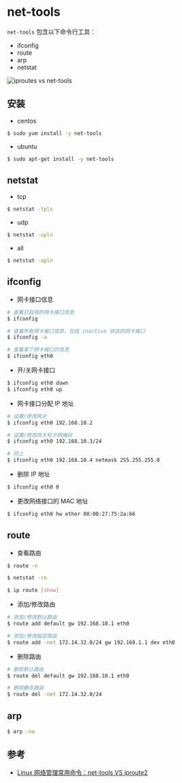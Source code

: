 # net-tools

`net-tools` 包含以下命令行工具：

* ifconfig
* route
* arp
* netstat

![iproutes vs net-tools](./img/iproute2-vs-nettools.png)

## 安装

* centos

```sh
$ sudo yum install -y net-tools
```

* ubuntu

```sh
$ sudo apt-get install -y net-tools
```

## netstat

* tcp

```sh
$ netstat -tpln
```

* udp

```sh
$ netstat -upln
```

* all

```sh
$ netstat -apln
```

## ifconfig

* 网卡接口信息

```sh
# 查看已启用的网卡接口信息
$ ifconfig

# 查看所有网卡接口信息，包括 inactive 状态的网卡接口
$ ifconfig -a

# 查看某个网卡接口的信息
$ ifconfig eth0
```

* 开/关网卡接口

```sh
$ ifconfig eth0 down
$ ifconfig eth0 up
```

* 网卡接口分配 IP 地址

```sh
# 设置/修改网关
$ ifconfig eth0 192.168.10.2

# 设置/修改网关和子网掩码
$ ifconfig eth0 192.168.10.3/24

# 同上
$ ifconfig eth0 192.168.10.4 netmask 255.255.255.0
```

* 删除 IP 地址

```sh
$ ifconfig eth0 0
```

* 更改网络接口的 MAC 地址

```sh
$ ifconfig eth0 hw ether 08:00:27:75:2a:66
```

## route

* 查看路由

```sh
$ route -n

$ netstat -rn

$ ip route [show]
```

* 添加/修改路由

```sh
# 添加/修改默认路由
$ route add default gw 192.168.10.1 eth0

# 添加/修改指定路由
$ route add -net 172.14.32.0/24 gw 192.168.1.1 dev eth0
```

* 删除路由

```sh
# 删除默认路由
$ route del default gw 192.168.10.1 eth0

# 删除静态路由
$ route del -net 172.14.32.0/24
```

## arp

```sh
$ arp -na
```

## 参考

* [Linux 网络管理常用命令：net-tools VS iproute2](http://www.cnblogs.com/wonux/p/6268134.html)
